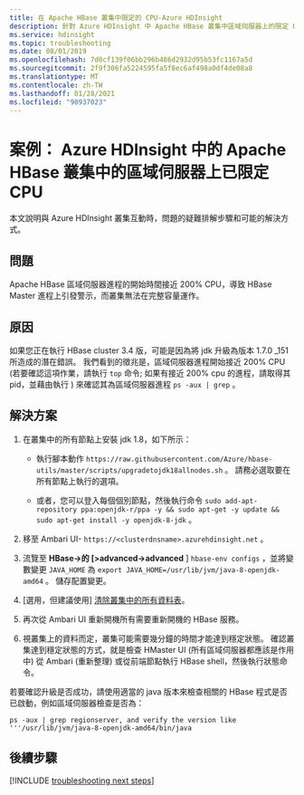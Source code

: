 ```yaml
---
title: 在 Apache HBase 叢集中限定的 CPU-Azure HDInsight
description: 針對 Azure HDInsight 中 Apache HBase 叢集中區域伺服器上的限定 CPU 進行疑難排解
ms.service: hdinsight
ms.topic: troubleshooting
ms.date: 08/01/2019
ms.openlocfilehash: 7d0cf139f06bb296b486d2932d95b53fc1167a5d
ms.sourcegitcommit: 2f9f306fa5224595fa5f8ec6af498a0df4de08a8
ms.translationtype: MT
ms.contentlocale: zh-TW
ms.lasthandoff: 01/28/2021
ms.locfileid: "98937023"
---
```

# <a name="scenario-pegged-cpu-on-region-server-in-apache-hbase-cluster-in-azure-hdinsight"></a>案例： Azure HDInsight 中的 Apache HBase 叢集中的區域伺服器上已限定 CPU

本文說明與 Azure HDInsight 叢集互動時，問題的疑難排解步驟和可能的解決方式。

## <a name="issue"></a>問題

Apache HBase 區域伺服器進程的開始時間接近 200% CPU，導致 HBase Master 進程上引發警示，而叢集無法在完整容量運作。

## <a name="cause"></a>原因

如果您正在執行 HBase cluster 3.4 版，可能是因為將 jdk 升級為版本 1.7.0 _151 所造成的潛在錯誤。 我們看到的徵兆是，區域伺服器進程開始接近 200% CPU (若要確認這項作業，請執行 `top` 命令; 如果有接近 200% cpu 的進程，請取得其 pid，並藉由執行 ) 來確認其為區域伺服器進程 `ps -aux | grep` 。

## <a name="resolution"></a>解決方案

1. 在叢集中的所有節點上安裝 jdk 1.8，如下所示：

    * 執行腳本動作 `https://raw.githubusercontent.com/Azure/hbase-utils/master/scripts/upgradetojdk18allnodes.sh` 。 請務必選取要在所有節點上執行的選項。

    * 或者，您可以登入每個個別節點，然後執行命令 `sudo add-apt-repository ppa:openjdk-r/ppa -y && sudo apt-get -y update && sudo apt-get install -y openjdk-8-jdk` 。

1. 移至 Ambari UI- `https://<clusterdnsname>.azurehdinsight.net` 。

1. 流覽至 **HBase->的 [>advanced->advanced** ] `hbase-env configs` ，並將變數變更 `JAVA_HOME` 為 `export JAVA_HOME=/usr/lib/jvm/java-8-openjdk-amd64` 。 儲存配置變更。

1. [選用，但建議使用] [清除叢集中的所有資料表](/archive/blogs/azuredatalake/hdinsight-hbase-how-to-improve-hbase-cluster-restart-time-by-flushing-tables)。

1. 再次從 Ambari UI 重新開機所有需要重新開機的 HBase 服務。

1. 視叢集上的資料而定，叢集可能需要幾分鐘的時間才能達到穩定狀態。 確認叢集達到穩定狀態的方式，就是檢查 HMaster UI (所有區域伺服器都應該是作用中) 從 Ambari (重新整理) 或從前端節點執行 HBase shell，然後執行狀態命令。

若要確認升級是否成功，請使用適當的 java 版本來檢查相關的 HBase 程式是否已啟動，例如區域伺服器檢查是否為：

```
ps -aux | grep regionserver, and verify the version like '''/usr/lib/jvm/java-8-openjdk-amd64/bin/java
```

## <a name="next-steps"></a>後續步驟

[!INCLUDE [troubleshooting next steps](../../../includes/hdinsight-troubleshooting-next-steps.md)]